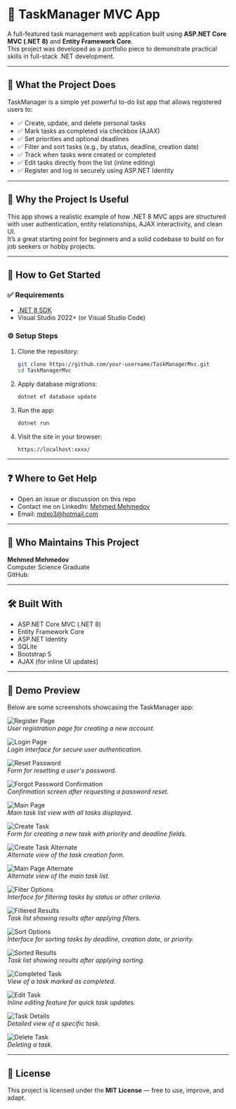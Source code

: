 # 📝 TaskManager MVC App

A full-featured task management web application built using **ASP.NET Core MVC (.NET 8)** and **Entity Framework Core**.  
This project was developed as a portfolio piece to demonstrate practical skills in full-stack .NET development.

---

## 📌 What the Project Does

TaskManager is a simple yet powerful to-do list app that allows registered users to:

- ✅ Create, update, and delete personal tasks  
- ✅ Mark tasks as completed via checkbox (AJAX)  
- ✅ Set priorities and optional deadlines  
- ✅ Filter and sort tasks (e.g., by status, deadline, creation date)  
- ✅ Track when tasks were created or completed  
- ✅ Edit tasks directly from the list (inline editing)  
- ✅ Register and log in securely using ASP.NET Identity  

---

## 🌟 Why the Project Is Useful

This app shows a realistic example of how .NET 8 MVC apps are structured with user authentication, entity relationships, AJAX interactivity, and clean UI.  
It’s a great starting point for beginners and a solid codebase to build on for job seekers or hobby projects.

---

## 🚀 How to Get Started

### ✅ Requirements

- [.NET 8 SDK](https://dotnet.microsoft.com/en-us/download/dotnet/8.0)
- Visual Studio 2022+ (or Visual Studio Code)

### ⚙️ Setup Steps

1. Clone the repository:
   ```bash
   git clone https://github.com/your-username/TaskManagerMvc.git
   cd TaskManagerMvc
   ```

2. Apply database migrations:
   ```bash
   dotnet ef database update
   ```

3. Run the app:
   ```bash
   dotnet run
   ```

4. Visit the site in your browser:
   ```
   https://localhost:xxxx/
   ```

---

## ❓ Where to Get Help

- Open an issue or discussion on this repo
- Contact me on LinkedIn: [Mehmed Mehmedov](https://linkedin.com/in/mdxo3)
- Email: mdxo3@hotmail.com

---

## 👥 Who Maintains This Project

**Mehmed Mehmedov**  
Computer Science Graduate  
GitHub: [](https://github.com/mdxo3)

---

## 🛠️ Built With

- ASP.NET Core MVC (.NET 8)
- Entity Framework Core
- ASP.NET Identity
- SQLite
- Bootstrap 5
- AJAX (for inline UI updates)

---

## 📸 Demo Preview

Below are some screenshots showcasing the TaskManager app:

![Register Page](Screenshots/register.png)  
*User registration page for creating a new account.*

![Login Page](Screenshots/login.png)  
*Login interface for secure user authentication.*

![Reset Password](Screenshots/reset_password.png)  
*Form for resetting a user's password.*

![Forgot Password Confirmation](Screenshots/forgot_password_confirmation.png)  
*Confirmation screen after requesting a password reset.*

![Main Page](Screenshots/main_page.png)  
*Main task list view with all tasks displayed.*

![Create Task](Screenshots/create_task.png)  
*Form for creating a new task with priority and deadline fields.*

![Create Task Alternate](Screenshots/create_task_2.png)  
*Alternate view of the task creation form.*

![Main Page Alternate](Screenshots/main_page_2.png)  
*Alternate view of the main task list.*

![Filter Options](Screenshots/filter.png)  
*Interface for filtering tasks by status or other criteria.*

![Filtered Results](Screenshots/filtered_results.png)  
*Task list showing results after applying filters.*

![Sort Options](Screenshots/sort.png)  
*Interface for sorting tasks by deadline, creation date, or priority.*

![Sorted Results](Screenshots/sorted_results.png)  
*Task list showing results after applying sorting.*

![Completed Task](Screenshots/completed_task.png)  
*View of a task marked as completed.*

![Edit Task](Screenshots/edit.png)  
*Inline editing feature for quick task updates.*

![Task Details](Screenshots/details.png)  
*Detailed view of a specific task.*

![Delete Task](Screenshots/delete.png)  
*Deleting a task.*

---

## 📜 License

This project is licensed under the **MIT License** — free to use, improve, and adapt.
